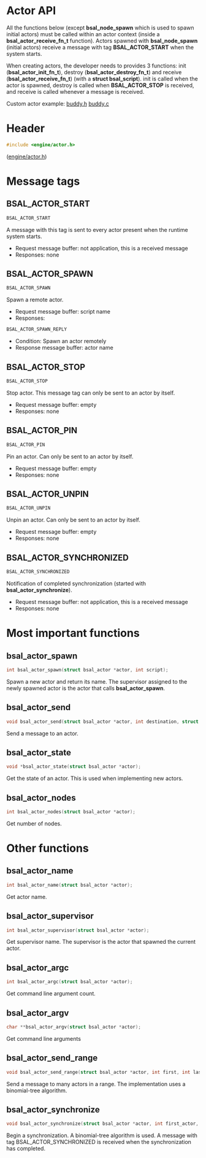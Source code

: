 # Actor API

All the functions below (except **bsal_node_spawn** which is used
                to spawn initial actors) must be called within an actor context (inside a
**bsal_actor_receive_fn_t** function).
Actors spawned with **bsal_node_spawn** (initial actors) receive a message with tag **BSAL_ACTOR_START**
when the system starts.

When creating actors, the developer needs to provides 3 functions: init
(**bsal_actor_init_fn_t**), destroy (**bsal_actor_destroy_fn_t**) and receive
(**bsal_actor_receive_fn_t**)
(with a **struct bsal_script**). init is called when the actor is spawned, destroy is called
when **BSAL_ACTOR_STOP** is received, and receive is called whenever a message is received.

Custom actor example: [buddy.h](../examples/mock/buddy.h) [buddy.c](../examples/mock/buddy.c)

# Header

```C
#include <engine/actor.h>
```

([engine/actor.h](../engine/actor.h))

# Message tags

## BSAL_ACTOR_START

```C
BSAL_ACTOR_START
```

A message with this tag is sent to every actor present when the runtime system starts.

- Request message buffer: not application, this is a received message
- Responses: none

## BSAL_ACTOR_SPAWN

```C
BSAL_ACTOR_SPAWN
```

Spawn a remote actor.

- Request message buffer: script name
- Responses:

```C
BSAL_ACTOR_SPAWN_REPLY
```

- Condition: Spawn an actor remotely
- Response message buffer: actor name

## BSAL_ACTOR_STOP

```C
BSAL_ACTOR_STOP
```

Stop actor. This message tag can only be sent to an actor by
itself.

- Request message buffer: empty
- Responses: none

## BSAL_ACTOR_PIN

```C
BSAL_ACTOR_PIN
```

Pin an actor. Can only be sent to an actor by itself.

- Request message buffer: empty
- Responses: none

## BSAL_ACTOR_UNPIN

```C
BSAL_ACTOR_UNPIN
```

Unpin an actor. Can only be sent to an actor by itself.

- Request message buffer: empty
- Responses: none

## BSAL_ACTOR_SYNCHRONIZED

```C
BSAL_ACTOR_SYNCHRONIZED
```

Notification of completed synchronization (started with **bsal_actor_synchronize**).

- Request message buffer: not application, this is a received message
- Responses: none

# Most important functions

## bsal_actor_spawn

```C
int bsal_actor_spawn(struct bsal_actor *actor, int script);
```
Spawn a new actor and return its name. The supervisor assigned to the newly spawned actor is the actor
that calls **bsal_actor_spawn**.


## bsal_actor_send

```C
void bsal_actor_send(struct bsal_actor *actor, int destination, struct bsal_message *message);
```

Send a message to an actor.

## bsal_actor_state

```C
void *bsal_actor_state(struct bsal_actor *actor);
```

Get the state of an actor. This is used when implementing new
actors.

## bsal_actor_nodes

```C
int bsal_actor_nodes(struct bsal_actor *actor);
```

Get number of nodes.


# Other functions

## bsal_actor_name

```C
int bsal_actor_name(struct bsal_actor *actor);
```

Get actor name.

## bsal_actor_supervisor

```C
int bsal_actor_supervisor(struct bsal_actor *actor);
```

Get supervisor name. The supervisor is the actor that spawned the current
actor.

## bsal_actor_argc

```C
int bsal_actor_argc(struct bsal_actor *actor);
```

Get command line argument count.

## bsal_actor_argv

```C
char **bsal_actor_argv(struct bsal_actor *actor);
```

Get command line arguments

## bsal_actor_send_range

```C
void bsal_actor_send_range(struct bsal_actor *actor, int first, int last, struct bsal_message *message);
```

Send a message to many actors in a range. The implementation uses
a binomial-tree algorithm.

## bsal_actor_synchronize

```C
void bsal_actor_synchronize(struct bsal_actor *actor, int first_actor, int last_actor);
```

Begin a synchronization. A binomial-tree algorithm is used.
A message with tag BSAL_ACTOR_SYNCHRONIZED is received when the
synchronization has completed.

